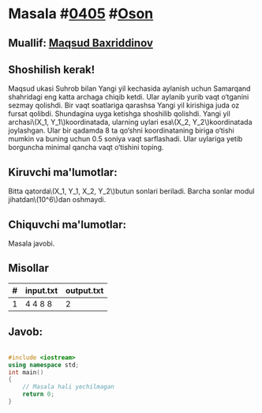 
<h1>Masala #<a href="https://robocontest.uz/tasks/0405">0405</a> #<a href="https://robocontest.uz/tasks?category=1">Oson</a></h1>
<h2> Muallif: <a href="https://robocontest.uz/profile/mbi">Maqsud Baxriddinov</a></h2>
<h2>Shoshilish kerak!</h2>
<p>Maqsud ukasi Suhrob bilan Yangi yil kechasida aylanish uchun Samarqand shahridagi eng katta archaga chiqib ketdi. Ular aylanib yurib vaqt o‘tganini sezmay qolishdi. Bir vaqt soatlariga qarashsa Yangi yil kirishiga juda oz fursat qolibdi. Shundagina uyga ketishga shoshilib qolishdi.
Yangi yil archasi\(X_1, Y_1\)koordinatada, ularning uylari esa\(X_2, Y_2\)koordinatada joylashgan. Ular bir qadamda 8 ta qo‘shni koordinataning biriga o‘tishi mumkin va buning uchun 0.5 soniya vaqt sarflashadi. Ular uylariga yetib borguncha minimal qancha vaqt o‘tishini toping.</p>
<h2>Kiruvchi ma'lumotlar:</h2>
<p>Bitta qatorda\(X_1, Y_1, X_2, Y_2\)butun sonlari beriladi. Barcha sonlar modul jihatdan\(10^6\)dan oshmaydi.</p>
<h2>Chiquvchi ma'lumotlar:</h2>
<p>Masala javobi.</p>
<h2>Misollar</h2>
<table>
    <thead>
        <tr>
            <th>#</th>
            <th>input.txt</th>
            <th>output.txt</th>
        </tr>
    </thead>
    <tbody>
            <tr>
                <td>1</td>
                <td>4 4 8 8</td>
                <td>2</td>
            </tr>
    </tbody>
    </table>
    
<h2>Javob:</h2>

######
```cpp
#include <iostream>
using namespace std;
int main()
{
    // Masala hali yechilmagan
    return 0;
}
```
